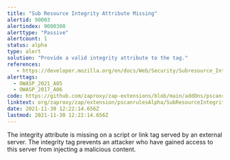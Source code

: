 ```yaml
---
title: "Sub Resource Integrity Attribute Missing"
alertid: 90003
alertindex: 9000300
alerttype: "Passive"
alertcount: 1
status: alpha
type: alert
solution: "Provide a valid integrity attribute to the tag."
references:
   - https://developer.mozilla.org/en/docs/Web/Security/Subresource_Integrity
alerttags: 
  - OWASP_2021_A05
  - OWASP_2017_A06
code: https://github.com/zaproxy/zap-extensions/blob/main/addOns/pscanrulesAlpha/src/main/java/org/zaproxy/zap/extension/pscanrulesAlpha/SubResourceIntegrityAttributeScanRule.java
linktext: org/zaproxy/zap/extension/pscanrulesAlpha/SubResourceIntegrityAttributeScanRule.java
date: 2021-11-30 12:22:14.656Z
lastmod: 2021-11-30 12:22:14.656Z
---
```

The integrity attribute is missing on a script or link tag served by an external server. The integrity tag prevents an attacker who have gained access to this server from injecting a malicious content. 

